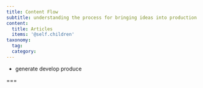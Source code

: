 ```yaml
---
title: Content Flow
subtitle: understanding the process for bringing ideas into production
content:
  title: Articles
  items: '@self.children'
taxonomy:
  tag: 
  category: 
---
```


- generate develop produce

===

